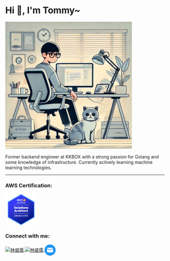 <h1 align="left">
  Hi 👋, I'm Tommy~
</h1>
<p align="left">
  <img src="assets/tommy-and-cocoa.jpeg" width="400" >
</p>

<p align="left">
  Former backend engineer at KKBOX with a strong passion for Golang and some knowledge of infrastructure. Currently actively learning machine learning technologies.
</p>

---

<h3 align="left">AWS Certification:</h3>

<p align="left">
  <a  href="https://www.credly.com/badges/6d328422-ab0a-4274-a63d-b7e969e35510/public_url" target="blank">
    <img align="center" src="assets/aws-certified-solutions-architect-associate.png" width="100">
  </a>
</p>

<h3 align="left">Connect with me:</h3>
<p align="left">
  <a href="https://linkedin.com/in/%E5%A8%81%E5%84%92-%E6%9E%97-0389351a4" target="blank">
    <img align="center" src="https://raw.githubusercontent.com/rahuldkjain/github-profile-readme-generator/master/src/images/icons/Social/linked-in-alt.svg" alt="林威儒" height="30" width="40" />
  </a>
  <a href="https://github.com/TommyLin81" target="blank">
    <img align="center" src="https://raw.githubusercontent.com/rahuldkjain/github-profile-readme-generator/master/src/images/icons/Social/github.svg" alt="林威儒" height="30" width="40" />
  </a>
  <a href="mailto:tommy81a15469@gmail.com" target="blank">
    <img align="center" src="assets/mail.png" alt="林威儒" height="35" />
  </a>
</p>